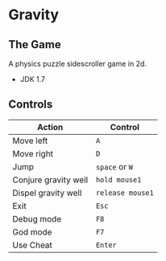 Gravity
=======
The Game
--------

A physics puzzle sidescroller game in 2d.

- JDK 1.7

Controls
--------

Action	|	Control
--------|--------------
Move left | `A`
Move right | `D`
Jump | `space` or `W`
Conjure gravity well | `hold mouse1`
Dispel gravity well | `release mouse1`
Exit | `Esc`
Debug mode | `F8`
God mode | `F7`
Use Cheat | `Enter`
